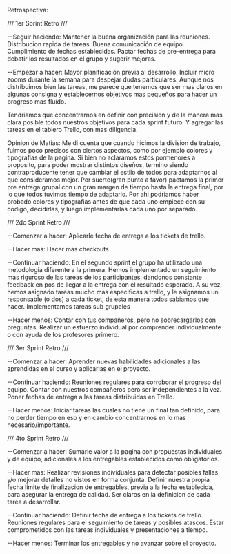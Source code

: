 Retrospectiva:

/// 1er Sprint Retro ///

--Seguir haciendo:
Mantener la buena organización para las reuniones.
Distribucion rapida de tareas.
Buena comunicación de equipo.
Cumplimiento de fechas establecidas.
Pactar fechas de pre-entrega para debatir los resultados en el grupo y sugerir mejoras.

--Empezar a hacer:
Mayor planificación previa al desarrollo.
Incluir micro zooms durante la semana para despejar dudas particulares.
Aunque nos distribuimos bien las tareas,
me parece que tenemos que ser mas claros en algunas consigna y
establecernos objetivos mas pequeños para hacer un progreso mas fluido.

Tendriamos que concentrarnos en definir con precision y de la manera
mas clara posible todos nuestros objetivos para cada sprint futuro. Y
agregar las tareas en el tablero Trello, con mas diligencia.

Opinion de Matias:
Me di cuenta que cuando hicimos la division de trabajo, fuimos poco precisos con ciertos aspectos, como por ejemplo colores y tipografias de la pagina. Si bien no aclaramos estos pormenores a proposito, para poder mostrar distintos diseños, termino siendo contraproducente tener que cambiar el estilo de todos para adaptarnos al que consideramos mejor. Por suerte(gran punto a favor) pactamos la primer pre entrega grupal con un gran margen de tiempo hasta la entrega final, por lo que todos tuvimos tiempo de adaptarlo. Por ahi podriamos haber probado colores y tipografias antes de que cada uno empiece con su codigo, decidirlas, y luego implementarlas cada uno por separado.

/// 2do Sprint Retro ///

--Comenzar a hacer:
Aplicarle fecha de entrega a los tickets de trello.

--Hacer mas:
Hacer mas checkouts

--Continuar haciendo:
En el segundo sprint el grupo ha utilizado una metodologia diferente a la primera. Hemos implementado un seguimiento mas riguroso de las tareas de los participantes, dandonos constante feedback en pos de llegar a la entrega con el resultado esperado. A su vez, hemos asignado tareas mucho mas especificas a trello, y le asignamos un responsable (o dos) a cada ticket, de esta manera todos sabiamos que hacer.
Implementamos tareas sub grupales

--Hacer menos:
Contar con tus compañeros, pero no sobrecargarlos con preguntas. Realizar un esfuerzo individual por comprender individualmente o con ayuda de los profesores primero.

/// 3er Sprint Retro ///

--Comenzar a hacer:
Aprender nuevas habilidades adicionales a las aprendidas en el curso y aplicarlas en el proyecto.

--Continuar haciendo:
Reuniones regulares para corroborar el progreso del equipo.
Contar con nuestros compañeros pero ser independientes a la vez.
Poner fechas de entrega a las tareas distribuidas en Trello.

--Hacer menos:
Iniciar tareas las cuales no tiene un final tan definido, para no perder tiempo en eso y en cambio concentrarnos en lo mas necesario/importante.


/// 4to Sprint Retro ///

--Comenzar a hacer:
Sumarle valor a la pagina con propuestas individuales y de equipo, adicionales a los entregables establecidos como obligatorios.

--Hacer mas:
Realizar revisiones individuales para detectar posibles fallas y/o mejorar detalles no vistos en forma conjunta.
Definir nuestra propia fecha limite de finalizacion de entregables, previa a la fecha establecida, para asegurar la entrega de calidad. 
Ser claros en la definicion de cada tarea a desarrollar.

--Continuar haciendo:
Definir fecha de entrega a los tickets de trello.
Reuniones regulares para el seguimiento de tareas y posibles atascos.
Estar comprometidos con las tareas individuales y presentaciones a tiempo.

--Hacer menos:
Terminar los entregables y no avanzar sobre el proyecto.

